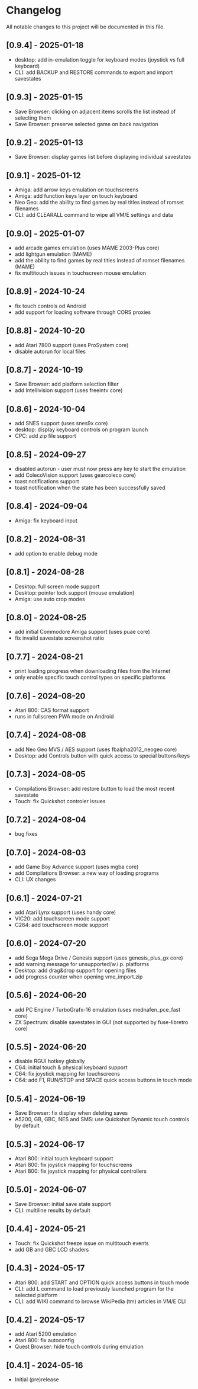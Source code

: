 # Changelog

All notable changes to this project will be documented in this file.

## [0.9.4] - 2025-01-18

- desktop: add in-emulation toggle for keyboard modes (joystick vs full keyboard)
- CLI: add BACKUP and RESTORE commands to export and import savestates

## [0.9.3] - 2025-01-15

- Save Browser: clicking on adjacent items scrolls the list instead of selecting them
- Save Browser: preserve selected game on back navigation

## [0.9.2] - 2025-01-13

- Save Browser: display games list before displaying individual savestates

## [0.9.1] - 2025-01-12

- Amiga: add arrow keys emulation on touchscreens
- Amiga: add function keys layer on touch keyboard
- Neo Geo: add the ability to find games by real titles instead of romset filenames
- CLI: add CLEARALL command to wipe all VM/E settings and data

## [0.9.0] - 2025-01-07

- add arcade games emulation (uses MAME 2003-Plus core)
- add lightgun emulation (MAME)
- add the ability to find games by real titles instead of romset filenames (MAME)
- fix multitouch issues in touchscreen mouse emulation

## [0.8.9] - 2024-10-24

- fix touch controls od Android
- add support for loading software through CORS proxies

## [0.8.8] - 2024-10-20

- add Atari 7800 support (uses ProSystem core)
- disable autorun for local files

## [0.8.7] - 2024-10-19

- Save Browser: add platform selection filter
- add Intellivision support (uses freeintv core)

## [0.8.6] - 2024-10-04

- add SNES support (uses snes9x core)
- desktop: display keyboard controls on program launch
- CPC: add zip file support

## [0.8.5] - 2024-09-27

- disabled autorun - user must now press any key to start the emulation
- add ColecoVision support (uses gearcoleco core)
- toast notifications support
- toast notification when the state has been successfully saved

## [0.8.4] - 2024-09-04

- Amiga: fix keyboard input

## [0.8.2] - 2024-08-31

- add option to enable debug mode

## [0.8.1] - 2024-08-28

- Desktop: full screen mode support
- Desktop: pointer lock support (mouse emulation)
- Amiga: use auto crop modes

## [0.8.0] - 2024-08-25

- add initial Commodore Amiga support (uses puae core)
- fix invalid savestate screenshot ratio

## [0.7.7] - 2024-08-21

- print loading progress when downloading files from the Internet
- only enable specific touch control types on specific platforms

## [0.7.6] - 2024-08-20

- Atari 800: CAS format support
- runs in fullscreen PWA mode on Android

## [0.7.4] - 2024-08-08

- add Neo Geo MVS / AES support (uses fbalpha2012_neogeo core)
- Desktop: add Controls button with quick access to special buttons/keys

## [0.7.3] - 2024-08-05 

- Compilations Browser: add restore button to load the most recent savestate
- Touch: fix Quickshot controler issues

## [0.7.2] - 2024-08-04

- bug fixes

## [0.7.0] - 2024-08-03

- add Game Boy Advance support (uses mgba core)
- add Compilations Browser: a new way of loading programs
- CLI: UX changes

## [0.6.1] - 2024-07-21

- add Atari Lynx support (uses handy core)
- VIC20: add touchscreen mode support
- C264: add touchscreen mode support

## [0.6.0] - 2024-07-20

- add Sega Mega Drive / Genesis support (uses genesis_plus_gx core)
- add warning message for unsupported/w.i.p. platforms
- Desktop: add drag&drop support for opening files
- add progress counter when opening vme_import.zip

## [0.5.6] - 2024-06-20

- add PC Engine / TurboGrafx-16 emulation (uses mednafen_pce_fast core)
- ZX Spectrum: disable savestates in GUI (not supported by fuse-libretro core)

## [0.5.5] - 2024-06-20

- disable RGUI hotkey globally
- C64: initial touch & physical keyboard support
- C64: fix joystick mapping for touchscreens
- C64: add F1, RUN/STOP and SPACE quick access buttons in touch mode

## [0.5.4] - 2024-06-19

- Save Browser: fix display when deleting saves
- A5200, GB, GBC, NES and SMS: use Quickshot Dynamic touch controls by default 

## [0.5.3] - 2024-06-17

- Atari 800: initial touch keyboard support
- Atari 800: fix joystick mapping for touchscreens
- Atari 800: fix joystick mapping for physical controllers

## [0.5.0] - 2024-06-07

- Save Browser: initial save state support
- CLI: multiline results by default

## [0.4.4] - 2024-05-21

- Touch: fix Quickshot freeze issue on multitouch events
- add GB and GBC LCD shaders

## [0.4.3] - 2024-05-17 

- Atari 800: add START and OPTION quick access buttons in touch mode
- CLI: add L command to load previously launched program for the selected platform
- CLI: add WIKI command to browse WikiPedia (tm) articles in VM/E CLI

## [0.4.2] - 2024-05-17 

- add Atari 5200 emulation
- Atari 800: fix autoconfig
- Quest Browser: hide touch controls during emulation

## [0.4.1] - 2024-05-16

- Initial (pre)release


